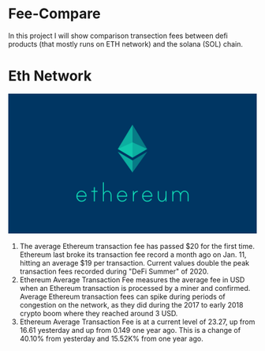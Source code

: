 # Fee-Compare
In this project I will show comparison transection fees between defi products (that mostly runs on ETH network) and the solana (SOL) chain.


# Eth Network 

![](Logos/ETH.png)

1. The average Ethereum transaction fee has passed $20 for the first time. Ethereum last broke its transaction fee record a month ago on Jan. 11, hitting an average $19 per transaction. Current values double the peak transaction fees recorded during "DeFi Summer" of 2020. 
2. Ethereum Average Transaction Fee measures the average fee in USD when an Ethereum transaction is processed by a miner and confirmed. Average Ethereum transaction fees can spike during periods of congestion on the network, as they did during the 2017 to early 2018 crypto boom where they reached around 3 USD.
3. Ethereum Average Transaction Fee is at a current level of 23.27, up from 16.61 yesterday and up from 0.149 one year ago. This is a change of 40.10% from yesterday and 15.52K% from one year ago.

